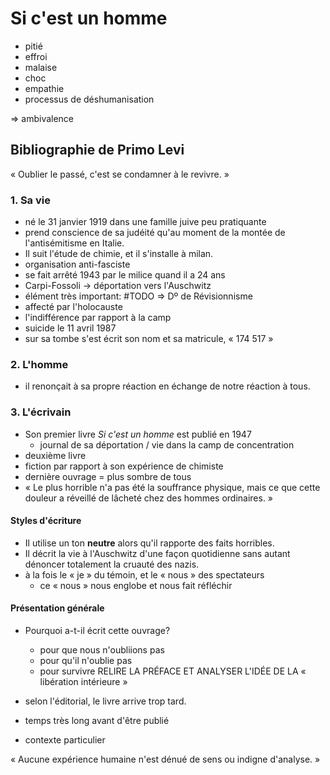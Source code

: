 # Si c'est un homme

- pitié
- effroi
- malaise
- choc
- empathie
- processus de déshumanisation

=> ambivalence

## Bibliographie de Primo Levi
« Oublier le passé, c'est se condamner à le revivre. »

### 1. Sa vie
- né le 31 janvier 1919 dans une famille juive peu pratiquante
- prend conscience de sa judéité qu'au moment de la montée de l'antisémitisme en Italie.
- Il suit l'étude de chimie, et il s'installe à milan. 
- organisation anti-fasciste 
- se fait arrêté 1943 par le milice quand il a 24 ans
- Carpi-Fossoli -> déportation vers l'Auschwitz
- élément très important: #TODO => Dº de Révisionnisme 
- affecté par l'holocauste 
- l'indifférence par rapport à la camp
- suicide le 11 avril 1987
- sur sa tombe s'est écrit son nom et sa matricule, « 174 517 »

### 2. L'homme
- il renonçait à sa propre réaction en échange de notre réaction à tous.

### 3. L'écrivain
- Son premier livre *Si c'est un homme* est publié en 1947
    - journal de sa déportation / vie dans la camp de concentration
- deuxième livre
- fiction par rapport à son expérience de chimiste
- dernière ouvrage = plus sombre de tous
- « Le plus horrible n'a pas été la souffrance physique, mais ce que cette douleur a réveillé de lâcheté chez des hommes ordinaires. »

#### Styles d'écriture
- Il utilise un ton **neutre** alors qu'il rapporte des faits horribles.
- Il décrit la vie à l'Auschwitz d'une façon quotidienne sans autant dénoncer totalement la cruauté des nazis.
- à la fois le « je » du témoin, et le « nous » des spectateurs
    - ce « nous » nous englobe et nous fait réfléchir

#### Présentation générale
- Pourquoi a-t-il écrit cette ouvrage?
    - pour que nous n'oubliions pas
    - pour qu'il n'oublie pas
    - pour survivre
RELIRE LA PRÉFACE ET ANALYSER L'IDÉE DE LA « libération intérieure »

- selon l'éditorial, le livre arrive trop tard.
- temps très long avant d'être publié
- contexte particulier

« Aucune expérience humaine n'est dénué de sens ou indigne d'analyse. »
